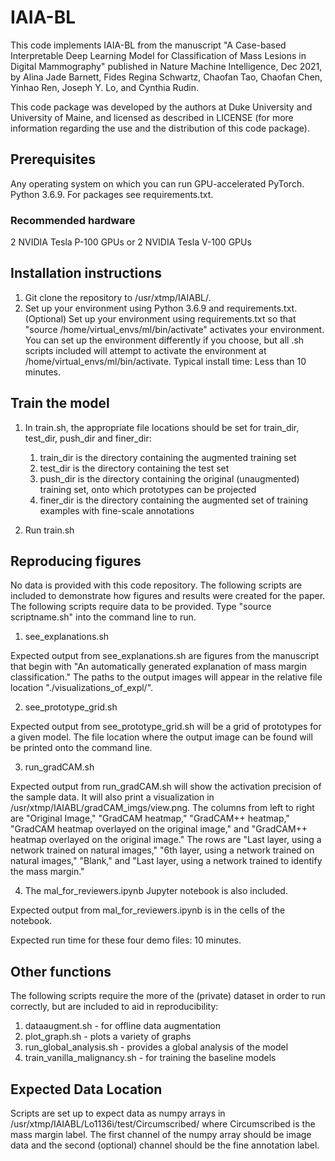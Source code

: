 # IAIA-BL

This code implements IAIA-BL from the manuscript "A Case-based 
Interpretable Deep Learning Model for Classification of Mass Lesions 
in Digital Mammography" published in Nature Machine Intelligence, Dec 2021, 
by Alina Jade Barnett, Fides Regina Schwartz, Chaofan Tao, Chaofan Chen, 
Yinhao Ren, Joseph Y. Lo, and Cynthia Rudin.

This code package was developed by the authors at Duke University and 
University of Maine, and licensed as described in LICENSE (for more 
information regarding the use and the distribution of this code package).

## Prerequisites
Any operating system on which you can run GPU-accelerated 
PyTorch. Python 3.6.9. For packages see requirements.txt.
### Recommended hardware
2 NVIDIA Tesla P-100 GPUs or 2 NVIDIA Tesla V-100 GPUs

## Installation instructions
1. Git clone the repository to /usr/xtmp/IAIABL/. 
3. Set up your environment using Python 3.6.9 and requirements.txt. 
   (Optional) Set up your environment using requirements.txt so that "source
   /home/virtual_envs/ml/bin/activate" activates your environment. You can 
   set up the environment differently if you choose, but all .sh scripts 
   included will attempt to activate the environment at 
   /home/virtual_envs/ml/bin/activate.
Typical install time: Less than 10 minutes.

## Train the model
1. In train.sh, the appropriate file locations should be set for train_dir, 
test_dir, push_dir and finer_dir:
   1. train_dir is the directory containing the augmented training set
   2. test_dir is the directory containing the test set
   3. push_dir is the directory containing the original (unaugmented) training 
   set, onto which prototypes can be projected
   4. finer_dir is the directory containing the augmented set of training 
   examples with fine-scale annotations

2. Run train.sh

## Reproducing figures
No data is provided with this code repository. The following scripts are 
included to demonstrate how figures and results were created for the 
paper. The following scripts require data to be provided. Type "source 
scriptname.sh" into the command line to run.

1. see_explanations.sh

Expected output from see_explanations.sh are figures from the 
manuscript that begin with "An automatically generated explanation 
of mass margin classification." The paths to the output images will 
appear in the relative file location "./visualizations_of_expl/".

2. see_prototype_grid.sh

Expected output from see_prototype_grid.sh will be a grid of prototypes 
for a given model. The file location where the output image can be 
found will be printed onto the command line.

3. run_gradCAM.sh

Expected output from run_gradCAM.sh will show the activation precision of the
sample data. It will also print a visualization in 
/usr/xtmp/IAIABL/gradCAM_imgs/view.png. The columns from left to right are 
"Original Image," "GradCAM heatmap," "GradCAM++ heatmap," "GradCAM heatmap 
overlayed on the original image," and "GradCAM++ heatmap overlayed on the 
original image." The rows are "Last layer, using a network trained on natural
images," "6th layer, using a network trained on natural images," "Blank," and 
"Last layer, using a network trained to identify the mass margin."

4. The mal_for_reviewers.ipynb Jupyter notebook is also included.

Expected output from mal_for_reviewers.ipynb is in the cells of the notebook.

Expected run time for these four demo files: 10 minutes.

## Other functions
The following scripts require the more of the (private) dataset in order to 
run correctly, but are included to aid in reproducibility:
1. dataaugment.sh - for offline data augmentation
2. plot_graph.sh - plots a variety of graphs
3. run_global_analysis.sh - provides a global analysis of the model
4. train_vanilla_malignancy.sh - for training the baseline models

## Expected Data Location
Scripts are set up to expect data as numpy arrays in 
/usr/xtmp/IAIABL/Lo1136i/test/Circumscribed/ where Circumscribed is the 
mass margin label. The first channel of the numpy array should be image 
data and the second (optional) channel should be the fine annotation 
label.
